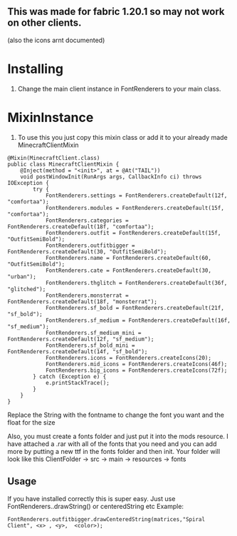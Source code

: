 ## This was made for fabric 1.20.1 so may not work on other clients.
(also the icons arnt documented)
# Installing
1. Change the main client instance in FontRenderers to your main class.

# MixinInstance
1. To use this you just copy this mixin class or add it to your already made MinecraftClientMixin
```
@Mixin(MinecraftClient.class)
public class MinecraftClientMixin {
    @Inject(method = "<init>", at = @At("TAIL"))
    void postWindowInit(RunArgs args, CallbackInfo ci) throws IOException {
        try {
            FontRenderers.settings = FontRenderers.createDefault(12f, "comfortaa");
            FontRenderers.modules = FontRenderers.createDefault(15f, "comfortaa");
            FontRenderers.categories = FontRenderers.createDefault(18f, "comfortaa");
            FontRenderers.outfit = FontRenderers.createDefault(15f, "OutfitSemiBold");
            FontRenderers.outfitbigger = FontRenderers.createDefault(30, "OutfitSemiBold");
            FontRenderers.name = FontRenderers.createDefault(60, "OutfitSemiBold");
            FontRenderers.cate = FontRenderers.createDefault(30, "urban");
            FontRenderers.thglitch = FontRenderers.createDefault(36f, "glitched");
            FontRenderers.monsterrat = FontRenderers.createDefault(18f, "monsterrat");
            FontRenderers.sf_bold = FontRenderers.createDefault(21f, "sf_bold");
            FontRenderers.sf_medium = FontRenderers.createDefault(16f, "sf_medium");
            FontRenderers.sf_medium_mini = FontRenderers.createDefault(12f, "sf_medium");
            FontRenderers.sf_bold_mini = FontRenderers.createDefault(14f, "sf_bold");
            FontRenderers.icons = FontRenderers.createIcons(20);
            FontRenderers.mid_icons = FontRenderers.createIcons(46f);
            FontRenderers.big_icons = FontRenderers.createIcons(72f);
        } catch (Exception e) {
            e.printStackTrace();
        }
    }
}
```
Replace the String with the fontname to change the font you want and the float for the size

Also, you must create a fonts folder and just put it into the mods resource. I have attached a .rar with all of the fonts that you need and you can add more by putting a new ttf in the fonts folder and then init.
Your folder will look like this
ClientFolder -> src -> main -> resources -> fonts

## Usage
If you have installed correctly this is super easy.
Just use FontRenderers.<fontvar>.drawString() or centeredString etc
Example:
```
FontRenderers.outfitbigger.drawCenteredString(matrices,"Spiral Client", <x> , <y>,  <color>);
```
